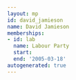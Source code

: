 ```yaml
---
layout: mp
id: david_jamieson
name: David Jamieson
memberships:
- id: lab
  name: Labour Party
  start: 
  end: '2005-03-18'
autogenerated: true
---
```

